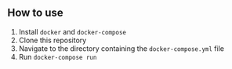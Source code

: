 ## How to use
1. Install `docker` and `docker-compose`
2. Clone this repository
3. Navigate to the directory containing the `docker-compose.yml` file
4. Run `docker-compose run`
